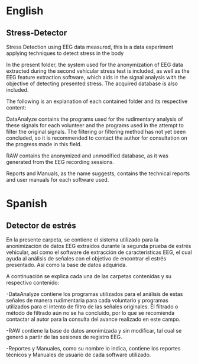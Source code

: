 # English
## Stress-Detector
Stress Detection using EEG data measured, this is a data experiment applying techniques to detect stress in the body

In the present folder, the system used for the anonymization of EEG data extracted during the second vehicular stress test is included, as well as the EEG feature extraction software, which aids in the signal analysis with the objective of detecting presented stress. The acquired database is also included.

The following is an explanation of each contained folder and its respective content:

DataAnalyze contains the programs used for the rudimentary analysis of these signals for each volunteer and the programs used in the attempt to filter the original signals. The filtering or filtering method has not yet been concluded, so it is recommended to contact the author for consultation on the progress made in this field.

RAW contains the anonymized and unmodified database, as it was generated from the EEG recording sessions.

Reports and Manuals, as the name suggests, contains the technical reports and user manuals for each software used.

# Spanish
## Detector de estrés

En la presente carpeta, se contiene el sistema utilizado para la anonimización de datos EEG extraídos durante la 
segunda prueba de estrés vehicular, así como el software de extracción de caracteristicas EEG, el cual ayuda al análisis 
de señales con el objetivo de encontrar el estrés presentado.  Así como la base de datos adquirida.

 A continuación se explica cada una de las carpetas contenidas y su respectivo contenido:

-DataAnalyze contiene los programas utilizados para el análisis de estas señales de manera rudimentaria para cada 
voluntario y programas utilizados para el intento de filtro de las señales originales. El filtrado o método de filtrado aún
no se ha concluido, por lo que se recomienda contactar al autor para la consulta del avance realizado en este campo.

-RAW contiene la base de datos anonimizada y sin modificar, tal cual se generó a partir de las sesiones de registro EEG.

-Reportes y Manuales, como su nombre lo indica, contiene los reportes técnicos y Manuales de usuario de cada software 
utilizado.
